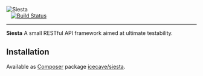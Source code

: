 ![Siesta](http://icecave.com.au/assets/img/project-icons/icon-siesta.png)<br>&nbsp;&nbsp;
[![Build Status](https://api.travis-ci.org/IcecaveStudios/siesta.png)](http://travis-ci.org/IcecaveStudios/siesta)

---

**Siesta** A small RESTful API framework aimed at ultimate testability.

## Installation

Available as [Composer](http://getcomposer.org) package [icecave/siesta](https://packagist.org/packages/icecave/siesta).
